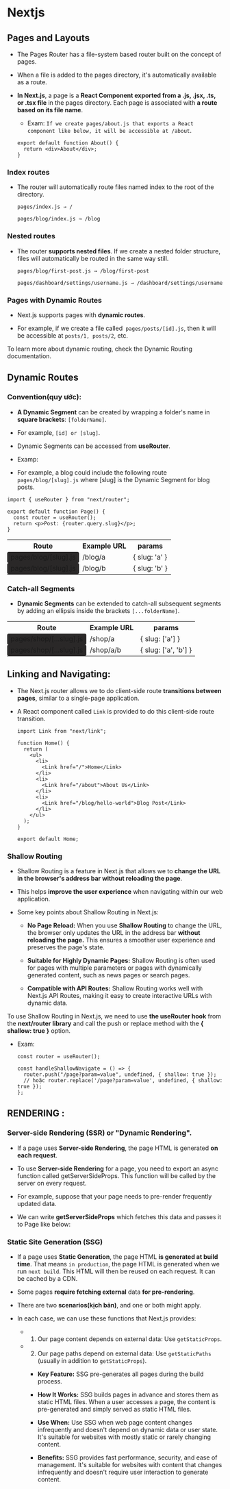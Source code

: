 # Nextjs

## Pages and Layouts

- The Pages Router has a file-system based router built on the concept of pages.

- When a file is added to the pages directory, it's automatically available as a route.

- **In Next.js**, a page is a **React Component exported from a .js, .jsx, .ts, or .tsx file** in the pages directory. Each page is associated with **a route based on its file name**.

  - Exam: `If we create pages/about.js that exports a React component like below, it will be accessible at /about`.

  ```tsx
  export default function About() {
    return <div>About</div>;
  }
  ```

### Index routes

- The router will automatically route files named index to the root of the directory.

  `pages/index.js → /`

  `pages/blog/index.js → /blog`

### Nested routes

- The router **supports nested files**. If we create a nested folder structure, files will automatically be routed in the same way still.

  `pages/blog/first-post.js → /blog/first-post`

  `pages/dashboard/settings/username.js → /dashboard/settings/username`

### Pages with Dynamic Routes

- Next.js supports pages with **dynamic routes**.

- For example, if we create a file called` pages/posts/[id].js`, then it will be accessible at `posts/1, posts/2`, etc.

To learn more about dynamic routing, check the Dynamic Routing documentation.

## Dynamic Routes

### Convention(quy ước):

- **A Dynamic Segment** can be created by wrapping a folder's name in **square brackets**: `[folderName]`.
- For example, `[id] or [slug]`.

- Dynamic Segments can be accessed from **useRouter**.

- Examp:

- For example, a blog could include the following route `pages/blog/[slug].js` where [slug] is the Dynamic Segment for blog posts.

```tsx
import { useRouter } from "next/router";

export default function Page() {
  const router = useRouter();
  return <p>Post: {router.query.slug}</p>;
}
```

<table>
  <tr>
    <th>Route</th>
    <th>Example URL</th>
    <th>params</th>
  </tr>
  <tr>
    <td style=" background-color: #2a2828; border-radius: 4px;">pages/blog/[slug].js</td>
    <td>/blog/a</td>
    <td>{ slug: 'a' }</td>
  </tr>

  <tr >
    <td style=" background-color: #2a2828; border-radius: 4px;">pages/blog/[slug].js</td>
    <td>/blog/b</td>
    <td>{ slug: 'b' }</td>
  </tr>
</table>

### Catch-all Segments

- **Dynamic Segments** can be extended to catch-all subsequent segments by adding
  an ellipsis inside the brackets `[...folderName]`.

<table>
  <tr>
    <th>Route</th>
    <th>Example URL</th>
    <th>params</th>
  </tr>
  <tr>
    <td style=" background-color: #2a2828; border-radius: 4px;">pages/shop/[...slug].js</td>
    <td>/shop/a</td>
    <td>{ slug: ['a'] }</td>
  </tr>
  <tr >
    <td style=" background-color: #2a2828; border-radius: 4px;">pages/shop/[...slug].js</td>
    <td>/shop/a/b</td>
    <td>{ slug: ['a', 'b'] }</td>
  </tr>
</table>

## Linking and Navigating:

- The Next.js router allows we to do client-side route **transitions between pages**, similar to a single-page application.

- A React component called `Link` is provided to do this client-side route transition.

  ```tsx
  import Link from "next/link";

  function Home() {
    return (
      <ul>
        <li>
          <Link href="/">Home</Link>
        </li>
        <li>
          <Link href="/about">About Us</Link>
        </li>
        <li>
          <Link href="/blog/hello-world">Blog Post</Link>
        </li>
      </ul>
    );
  }

  export default Home;
  ```

### Shallow Routing

- Shallow Routing is a feature in Next.js that allows we to **change the URL in the browser's address bar without reloading the page**.

- This helps **improve the user experience** when navigating within our web application.

- Some key points about Shallow Routing in Next.js:

  - **No Page Reload:** When you use **Shallow Routing** to change the URL, the browser only updates the URL in the address bar **without reloading the page.** This ensures a smoother user experience and preserves the page's state.

  - **Suitable for Highly Dynamic Pages:** Shallow Routing is often used for pages with multiple parameters or pages with dynamically generated content, such as news pages or search pages.

  - **Compatible with API Routes:** Shallow Routing works well with Next.js API Routes, making it easy to create interactive URLs with dynamic data.

To use Shallow Routing in Next.js, we need to use **the useRouter hook** from the **next/router library** and call the push or replace method with the **{ shallow: true }** option.

- Exam:

  ```tsx
  const router = useRouter();

  const handleShallowNavigate = () => {
    router.push("/page?param=value", undefined, { shallow: true });
    // hoặc router.replace('/page?param=value', undefined, { shallow: true });
  };
  ```

## RENDERING :

### Server-side Rendering (SSR) or "Dynamic Rendering".

- If a page uses **Server-side Rendering**, the page HTML is generated **on each request**.

- To use **Server-side Rendering** for a page, you need to export an async function called getServerSideProps. This function will be called by the server on every request.

- For example, suppose that your page needs to pre-render frequently updated data.

- We can write **getServerSideProps** which fetches this data and passes it to Page like below:

### Static Site Generation (SSG)

- If a page uses **Static Generation**, the page HTML **is generated at build time**. That means `in production`, the page HTML is generated when we run `next build`. This HTML will then be reused on each request. It can be cached by a CDN.

- Some pages **require fetching external** data **for pre-rendering**.

- There are two **scenarios(kịch bản)**, and one or both might apply.

- In each case, we can use these functions that Next.js provides:

  - 1. Our page content depends on external data: Use `getStaticProps`.

  - 2. Our page paths depend on external data: Use `getStaticPaths` (usually in addition to `getStaticProps`).

    - **Key Feature:** SSG pre-generates all pages during the build process.

    - **How It Works:** SSG builds pages in advance and stores them as static HTML files. When a user accesses a page, the content is pre-generated and simply served as static HTML files.

    - **Use When:** Use SSG when web page content changes infrequently and doesn't depend on dynamic data or user state. It's suitable for websites with mostly static or rarely changing content.

    - **Benefits:** SSG provides fast performance, security, and ease of management. It's suitable for websites with content that changes infrequently and doesn't require user interaction to generate content.
